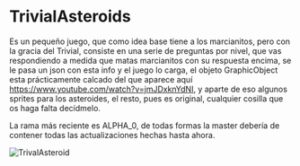 # TrivialAsteroids
Es un pequeño juego, que como idea base tiene a los marcianitos, pero con la gracia del Trivial, consiste en una serie de preguntas por nivel, que vas respondiendo
a medida que matas marcianitos con su respuesta encima, se le pasa un json con esta info y el juego lo carga, el objeto GraphicObject esta prácticamente calcado del que aparece aquí https://www.youtube.com/watch?v=jmJDxknYdNI,
y aparte de eso algunos sprites para los asteroides, el resto, pues es original, cualquier cosilla que  os haga falta decídmelo.

La rama más reciente es ALPHA_0, de todas formas la master debería de contener todas las actualizaciones hechas hasta ahora.

  ![TrivalAsteroid ](https://user-images.githubusercontent.com/59707784/178793821-1665c1b0-d0ae-4c37-a0a8-009d8cd993c7.jpg)
